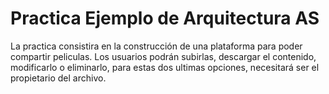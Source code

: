 # Practica Ejemplo de Arquitectura AS
La practica consistira en la construcción de una plataforma para poder compartir peliculas. Los usuarios podrán subirlas, descargar el contenido, modificarlo o eliminarlo, para estas dos ultimas opciones, necesitará ser el propietario del archivo.
